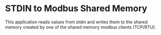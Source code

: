 # STDIN to Modbus Shared Memory

This application reads values from stdin and writes them to the shared memory created by one of the shared memory 
modbus clients (TCP/RTU).
